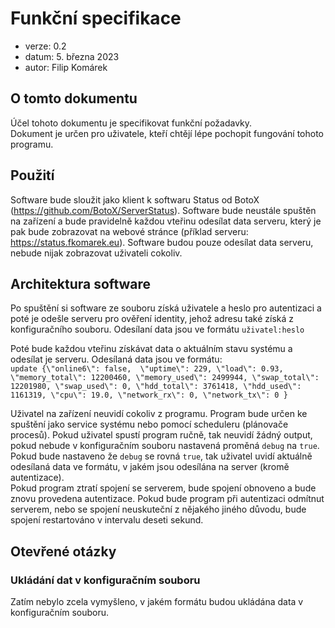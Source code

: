 # Funkční specifikace

- verze: 0.2
- datum: 5. března 2023
- autor: Filip Komárek

## O tomto dokumentu
Účel tohoto dokumentu je specifikovat funkční požadavky.  
Dokument je určen pro uživatele, kteří chtějí lépe pochopit fungování tohoto programu.

## Použití
Software bude sloužit jako klient k softwaru Status od BotoX (https://github.com/BotoX/ServerStatus). Software bude neustále spuštěn na zařízení a bude pravidelně každou vteřinu odesílat data serveru, který je pak bude zobrazovat na webové stránce (příklad serveru: https://status.fkomarek.eu). Software budou pouze odesílat data serveru, nebude nijak zobrazovat uživateli cokoliv.

## Architektura software
Po spuštění si software ze souboru získá uživatele a heslo pro autentizaci a poté je odešle serveru pro ověření identity, jehož adresu také získá z konfiguračního souboru. Odesílaní data jsou ve formátu `uživatel:heslo`  
  
Poté bude každou vteřinu získávat data o aktuálním stavu systému a odesílat je serveru. Odesílaná data jsou ve formátu:  
`update {\"online6\": false,  \"uptime\": 229, \"load\": 0.93, \"memory_total\": 12200460, \"memory_used\": 2499944, \"swap_total\": 12201980, \"swap_used\": 0, \"hdd_total\": 3761418, \"hdd_used\": 1161319, \"cpu\": 19.0, \"network_rx\": 0, \"network_tx\": 0 }`  
  
Uživatel na zařízení neuvidí cokoliv z programu. Program bude určen ke spuštění jako service systému nebo pomocí scheduleru (plánovače procesů). Pokud uživatel spustí program ručně, tak neuvidí žádný output, pokud nebude v konfiguračním souboru nastavená proměná `debug` na `true`. Pokud bude nastaveno že `debug` se rovná `true`, tak uživatel uvidí aktuálně odesílaná data ve formátu, v jakém jsou odesílána na server (kromě autentizace).  
Pokud program ztratí spojení se serverem, bude spojení obnoveno a bude znovu provedena autentizace. Pokud bude program při autentizaci odmítnut serverem, nebo se spojení neuskuteční z nějakého jiného důvodu, bude spojení restartováno v intervalu deseti sekund.

## Otevřené otázky
### Ukládání dat v konfiguračním souboru
Zatím nebylo zcela vymyšleno, v jakém formátu budou ukládána data v konfiguračním souboru.